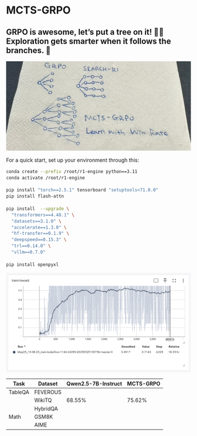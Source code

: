 # MCTS-GRPO

## GRPO is awesome, let’s put a tree on it! 🌲🌟 Exploration gets smarter when it follows the branches. 🌱


![Architecture](trainer/IMG_64541.JPEG)


For a quick start, set up your environment through this:
```sh
conda create --prefix /root/r1-engine python==3.11
conda activate /root/r1-engine

pip install "torch==2.5.1" tensorboard "setuptools<71.0.0"
pip install flash-attn

pip install  --upgrade \
  "transformers==4.48.1" \
  "datasets==3.1.0" \
  "accelerate==1.3.0" \
  "hf-transfer==0.1.9" \
  "deepspeed==0.15.3" \
  "trl==0.14.0" \
  "vllm==0.7.0"

pip install openpyxl
```


![Qwen2.5-7B, Trained on WikiTQ](trainer/screenshots.png)


| Task         | Dataset       | Qwen2.5-7B-Instruct | MCTS-GRPO  |
|--------------|---------------|---------------------|------------|
| TableQA      | FEVEROUS      |                     |            |
|              | WikiTQ        | 68.55%              | 75.62%     |
|              | HybridQA      |                     |            |
| Math         | GSM8K         |                     |            |
|              | AIME          |                     |            |


